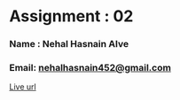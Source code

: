 # Assignment : 02

### Name : Nehal Hasnain Alve

### Email: nehalhasnain452@gmail.com

[ Live url](https://css-html-assignment-2.netlify.app/)
